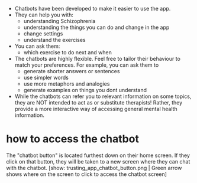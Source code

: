 
- Chatbots have been developed to make it easier to use the app.
- They can help you with:
  - understanding Schizophrenia
  - understanding the things you can do and change in the app
  - change settings
  - understand the exercises
- You can ask them:
  - which exercise to do next and when
- The chatbots are highly flexible. Feel free to tailor their behaviour to match
  your preferences. For example, you can ask them to
  - generate shorter answers or sentences
  - use simpler words
  - use more metaphors and analogies
  - generate examples on things you dont understand
- While the chatbots can refer you to relevant information on some topics, they
  are NOT intended to act as or substitute therapists! Rather, they provide a
  more interactive way of accessing general mental health information.


# how to access the chatbot

The "chatbot button" is located furthest down on their home screen. If they
click on that button, they will be taken to a new screen where they can chat
with the chatbot. [show: trusting_app_chatbot_button.png | Green arrow shows
where on the screen to click to access the chatbot screen]